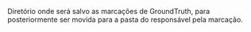 Diretório onde será salvo as marcações de GroundTruth, para posteriormente ser movida para a pasta do responsável pela marcação.